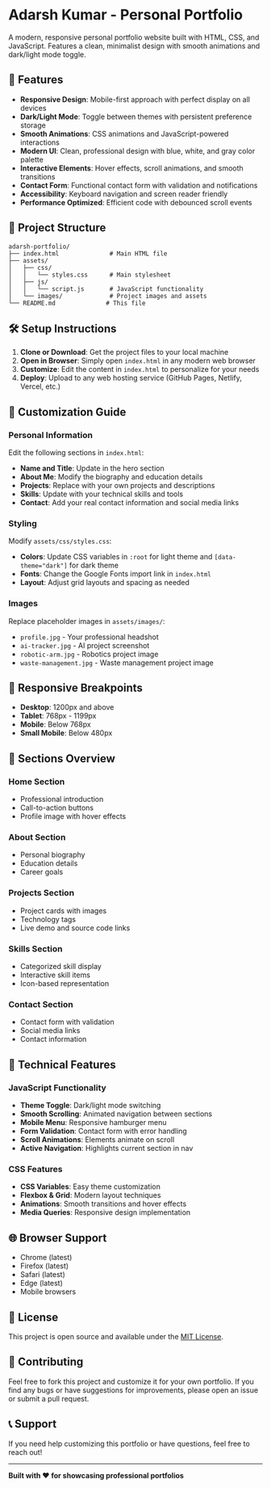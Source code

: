 # Adarsh Kumar - Personal Portfolio

A modern, responsive personal portfolio website built with HTML, CSS, and JavaScript. Features a clean, minimalist design with smooth animations and dark/light mode toggle.

## 🚀 Features

- **Responsive Design**: Mobile-first approach with perfect display on all devices
- **Dark/Light Mode**: Toggle between themes with persistent preference storage
- **Smooth Animations**: CSS animations and JavaScript-powered interactions
- **Modern UI**: Clean, professional design with blue, white, and gray color palette
- **Interactive Elements**: Hover effects, scroll animations, and smooth transitions
- **Contact Form**: Functional contact form with validation and notifications
- **Accessibility**: Keyboard navigation and screen reader friendly
- **Performance Optimized**: Efficient code with debounced scroll events

## 📁 Project Structure

```
adarsh-portfolio/
├── index.html              # Main HTML file
├── assets/
│   ├── css/
│   │   └── styles.css      # Main stylesheet
│   ├── js/
│   │   └── script.js       # JavaScript functionality
│   └── images/             # Project images and assets
└── README.md              # This file
```

## 🛠️ Setup Instructions

1. **Clone or Download**: Get the project files to your local machine
2. **Open in Browser**: Simply open `index.html` in any modern web browser
3. **Customize**: Edit the content in `index.html` to personalize for your needs
4. **Deploy**: Upload to any web hosting service (GitHub Pages, Netlify, Vercel, etc.)

## 🎨 Customization Guide

### Personal Information
Edit the following sections in `index.html`:

- **Name and Title**: Update in the hero section
- **About Me**: Modify the biography and education details
- **Projects**: Replace with your own projects and descriptions
- **Skills**: Update with your technical skills and tools
- **Contact**: Add your real contact information and social media links

### Styling
Modify `assets/css/styles.css`:

- **Colors**: Update CSS variables in `:root` for light theme and `[data-theme="dark"]` for dark theme
- **Fonts**: Change the Google Fonts import link in `index.html`
- **Layout**: Adjust grid layouts and spacing as needed

### Images
Replace placeholder images in `assets/images/`:

- `profile.jpg` - Your professional headshot
- `ai-tracker.jpg` - AI project screenshot
- `robotic-arm.jpg` - Robotics project image
- `waste-management.jpg` - Waste management project image

## 📱 Responsive Breakpoints

- **Desktop**: 1200px and above
- **Tablet**: 768px - 1199px
- **Mobile**: Below 768px
- **Small Mobile**: Below 480px

## 🎯 Sections Overview

### Home Section
- Professional introduction
- Call-to-action buttons
- Profile image with hover effects

### About Section
- Personal biography
- Education details
- Career goals

### Projects Section
- Project cards with images
- Technology tags
- Live demo and source code links

### Skills Section
- Categorized skill display
- Interactive skill items
- Icon-based representation

### Contact Section
- Contact form with validation
- Social media links
- Contact information

## 🔧 Technical Features

### JavaScript Functionality
- **Theme Toggle**: Dark/light mode switching
- **Smooth Scrolling**: Animated navigation between sections
- **Mobile Menu**: Responsive hamburger menu
- **Form Validation**: Contact form with error handling
- **Scroll Animations**: Elements animate on scroll
- **Active Navigation**: Highlights current section in nav

### CSS Features
- **CSS Variables**: Easy theme customization
- **Flexbox & Grid**: Modern layout techniques
- **Animations**: Smooth transitions and hover effects
- **Media Queries**: Responsive design implementation

## 🌐 Browser Support

- Chrome (latest)
- Firefox (latest)
- Safari (latest)
- Edge (latest)
- Mobile browsers

## 📝 License

This project is open source and available under the [MIT License](LICENSE).

## 🤝 Contributing

Feel free to fork this project and customize it for your own portfolio. If you find any bugs or have suggestions for improvements, please open an issue or submit a pull request.

## 📞 Support

If you need help customizing this portfolio or have questions, feel free to reach out!

---

**Built with ❤️ for showcasing professional portfolios**
